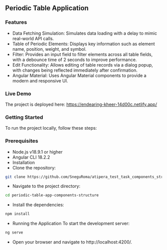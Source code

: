 ## Periodic Table Application

### Features
* Data Fetching Simulation: Simulates data loading with a delay to mimic real-world API calls.
* Table of Periodic Elements: Displays key information such as element name, position, weight, and symbol.
* Filter: Provides an input field to filter elements across all table fields, with a debounce time of 2 seconds to improve performance.
* Edit Functionality: Allows editing of table records via a dialog popup, with changes being reflected immediately after confirmation.
* Angular Material: Uses Angular Material components to provide a modern and responsive UI.
### Live Demo
The project is deployed here: https://endearing-kheer-14d00c.netlify.app/

### Getting Started
To run the project locally, follow these steps:

### Prerequisites
* Node.js v18.9.1  or higher
* Angular CLI 18.2.2
* Installation
* Clone the repository:

```bash
git clone https://github.com/SneguRoma/atipera_test_task_components_structure.git
```
* Navigate to the project directory:

```bash
cd periodic-table-app-components-structure
```
* Install the dependencies:

```bash
npm install
```
* Running the Application
 To start the development server:

```bash
ng serve
```
* Open your browser and navigate to http://localhost:4200/.

